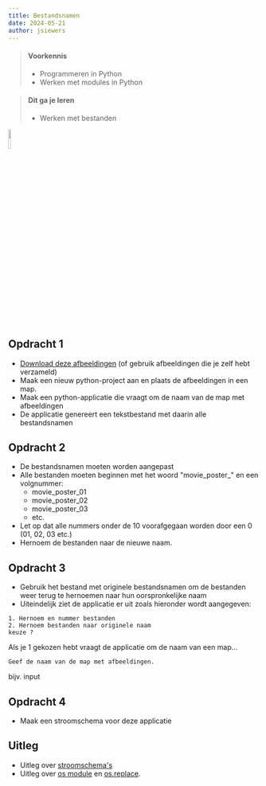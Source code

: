 ```yaml
---
title: Bestandsnamen
date: 2024-05-21
author: jsiewers
---
```


> #### Voorkennis
> * Programmeren in Python
> * Werken met modules in Python

> #### Dit ga je leren
> * Werken met bestanden

<img src="{{ '/_assets/_icons/python.png'  }}" style="width:10%;">

## Opdracht 1
* [Download deze afbeeldingen](https://static.edutorial.nl/python/movie_posters.zip) (of gebruik afbeeldingen die je zelf hebt verzameld) 
* Maak een nieuw python-project aan en plaats de afbeeldingen in een map.
* Maak een python-applicatie die vraagt om de naam van de map met afbeeldingen
* De applicatie genereert een tekstbestand met daarin alle bestandsnamen

## Opdracht 2
* De bestandsnamen moeten worden aangepast
* Alle bestanden moeten beginnen met het woord "movie_poster_" en een volgnummer:
    * movie_poster_01
    * movie_poster_02
    * movie_poster_03
    * etc.
* Let op dat alle nummers onder de 10 voorafgegaan worden door een 0 (01, 02, 03 etc.)
* Hernoem de bestanden naar de nieuwe naam. 

## Opdracht 3
* Gebruik het bestand met originele bestandsnamen om de bestanden weer terug te hernoemen naar hun oorspronkelijke naam
* Uiteindelijk ziet de applicatie er uit zoals hieronder wordt aangegeven:

```shell
1. Hernoem en nummer bestanden
2. Hernoem bestanden naar originele naam
keuze ?
```
Als je 1 gekozen hebt vraagt de applicatie om de naam van een map...

```shell
Geef de naam van de map met afbeeldingen.  
```
bijv. input

## Opdracht 4
* Maak een stroomschema voor deze applicatie

## Uitleg
* Uitleg over [stroomschema's](https://static.edutorial.nl/python/activiteiten_diagram.docx)
* Uitleg over [os module](https://www.w3schools.com/python/module_os.asp) en [os.replace](https://www.w3schools.com/python/ref_os_rename.asp).
